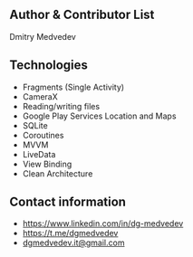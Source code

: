 ## Author & Contributor List
Dmitry Medvedev

## Technologies
* Fragments (Single Activity)
* CameraX
* Reading/writing files
* Google Play Services Location and Maps
* SQLite
* Coroutines
* MVVM
* LiveData
* View Binding
* Clean Architecture

## Contact information
* https://www.linkedin.com/in/dg-medvedev
* https://t.me/dgmedvedev
* dgmedvedev.it@gmail.com
